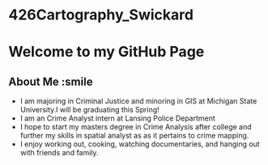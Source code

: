# 426Cartography_Swickard
# Welcome to my GitHub Page
## About Me :smile 
* I am majoring in Criminal Justice and minoring in GIS at Michigan State University.I will be graduating this Spring!
* I am an Crime Analyst intern at Lansing Police Department
* I hope to start my masters degree in Crime Analysis after college and further my skills in spatial analyst as as it pertains to crime mapping. 
* I enjoy working out, cooking, watching documentaries, and hanging out with friends and family. 
